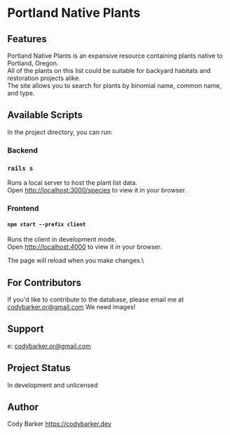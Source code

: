 # Portland Native Plants

## Features

Portland Native Plants is an expansive resource containing plants native to Portland, Oregon.\
All of the plants on this list could be suitable for backyard habitats and restoration projects alike.\
The site allows you to search for plants by binomial name, common name, and type.

## Available Scripts

In the project directory, you can run:

### Backend
### `rails s`

Runs a local server to host the plant list data.\
Open [http://localhost:3000/species](http://localhost:3000/species) to view it in your browser.

### Frontend
#### `npm start --prefix client`

Runs the client in development mode.\
Open [http://localhost:4000](http://localhost:4000) to view it in your browser.

The page will reload when you make changes.\

## For Contributors
If you'd like to contribute to the database, please email me at codybarker.or@gmail.com We need images!

##  Support
e: codybarker.or@gmail.com

## Project Status
In development and unlicensed

## Author
Cody Barker
https://codybarker.dev



